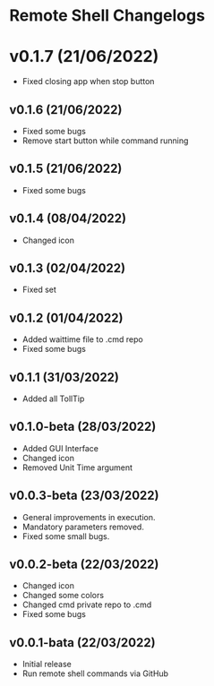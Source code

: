 # Remote Shell Changelogs

# v0.1.7 (21/06/2022)
* Fixed closing app when stop button

## v0.1.6 (21/06/2022)
* Fixed some bugs
* Remove start button while command running

## v0.1.5 (21/06/2022)
* Fixed some bugs

## v0.1.4 (08/04/2022)
* Changed icon

## v0.1.3 (02/04/2022)
* Fixed set

## v0.1.2 (01/04/2022)
* Added waittime file to .cmd repo
* Fixed some bugs

## v0.1.1 (31/03/2022)
* Added all TollTip

## v0.1.0-beta (28/03/2022)
* Added GUI Interface
* Changed icon
* Removed Unit Time argument

## v0.0.3-beta (23/03/2022)
* General improvements in execution.
* Mandatory parameters removed.
* Fixed some small bugs.

## v0.0.2-beta (22/03/2022)
* Changed icon
* Changed some colors
* Changed cmd private repo to .cmd
* Fixed some bugs

## v0.0.1-bata (22/03/2022)
* Initial release
* Run remote shell commands via GitHub 
